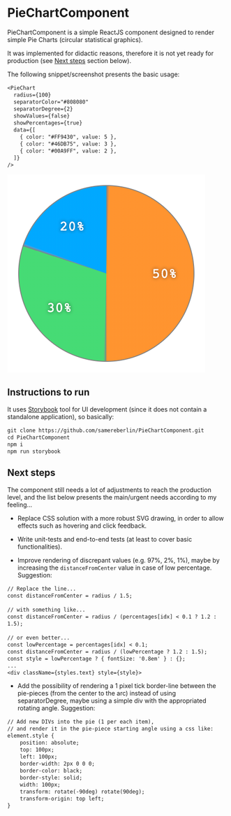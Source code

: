 # PieChartComponent

PieChartComponent is a simple ReactJS component designed to render simple Pie Charts (circular statistical graphics).

It was implemented for didactic reasons, therefore it is not yet ready for production (see [Next steps](#next-steps) section below).

The following snippet/screenshot presents the basic usage:

```
<PieChart
  radius={100}
  separatorColor="#808080"
  separatorDegree={2}
  showValues={false}
  showPercentages={true}
  data={[
    { color: "#FF9430", value: 5 },
    { color: "#46DB75", value: 3 },
    { color: "#00A9FF", value: 2 },
  ]}
/>
```

![BasicUsage.png](BasicUsage.png)

## Instructions to run

It uses [Storybook](https://storybook.js.org/) tool for UI development (since it does not contain a standalone application), so basically:

```
git clone https://github.com/samereberlin/PieChartComponent.git
cd PieChartComponent
npm i
npm run storybook
```

## Next steps

The component still needs a lot of adjustments to reach the production level, and the list below presents the main/urgent needs according to my feeling...

- Replace CSS solution with a more robust SVG drawing, in order to allow effects such as hovering and click feedback.

- Write unit-tests and end-to-end tests (at least to cover basic functionalities).

- Improve rendering of discrepant values (e.g. 97%, 2%, 1%), maybe by increasing the `distanceFromCenter` value in case of low percentage. Suggestion:
```
// Replace the line...
const distanceFromCenter = radius / 1.5;

// with something like...
const distanceFromCenter = radius / (percentages[idx] < 0.1 ? 1.2 : 1.5);

// or even better...
const lowPercentage = percentages[idx] < 0.1;
const distanceFromCenter = radius / (lowPercentage ? 1.2 : 1.5);
const style = lowPercentage ? { fontSize: '0.8em' } : {};
...
<div className={styles.text} style={style}>
```

- Add the possibility of rendering a 1 pixel tick border-line between the pie-pieces (from the center to the arc) instead of using separatorDegree, maybe using a simple div with the appropriated rotating angle. Suggestion:
```
// Add new DIVs into the pie (1 per each item),
// and render it in the pie-piece starting angle using a css like:
element.style {
    position: absolute;
    top: 100px;
    left: 100px;
    border-width: 2px 0 0 0;
    border-color: black;
    border-style: solid;
    width: 100px;
    transform: rotate(-90deg) rotate(90deg);
    transform-origin: top left;
}
```
